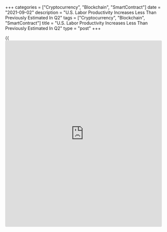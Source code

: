 +++
categories = ["Cryptocurrency", "Blockchain", "SmartContract"]
date = "2021-09-02"
description = "U.S. Labor Productivity Increases Less Than Previously Estimated In Q2"
tags = ["Cryptocurrency", "Blockchain", "SmartContract"]
title = "U.S. Labor Productivity Increases Less Than Previously Estimated In Q2"
type = "post"
+++

{{<iframe id="large-banner" src="https://www.bounty.group/#slide=13.0" width="100%" height="600" scrolling="no" style="border: 0px solid rgb(216, 221, 230); border-radius: 3px;">}}

Revised data released by the Labor Department on Thursday showed U.S.
labor productivity increased by less than previously estimated in the
second quarter.

The report said labor productivity advanced by 2.1 percent in the second
quarter compared to the previously reported 2.3 percent jump. Economists
had expected the increase in labor productivity to be upwardly revised
to 2.4 percent.

Meanwhile, the Labor Department said the increase in unit labor costs in
the second quarter was upwardly revised to 1.3 percent from 1.0 percent.
The increase in labor costs was expected to be downwardly revised to 0.9
percent.

For comments and feedback [contact](https://www.playgroundfx.com/contact/): editorial@rtt[news](https://www.letsplayfx.com/blog/forex-news-website/).com

[Economic News][1]

 **What parts of the world are seeing the best (and worst) economic
performances lately? Click[here][2] to check out our [Econ Scorecard][2]
and find out! See up-to-the-moment [ranking](https://www.playgroundfx.com/blog/crypto-exchange-ranking/)s for the best and worst
performers in [GDP][3], [unemployment rate][4], [inflation][2] and much
more.**

   1. www.rtt[news](https://www.letsplayfx.com/blog/forex-news-website/).com/Content/EconomicNews.aspx
   2. www.rtt[news](https://www.letsplayfx.com/blog/forex-news-website/).com/economic-scorecard/world-rank/CPI/highest-performance.aspx
   3. www.rtt[news](https://www.letsplayfx.com/blog/forex-news-website/).com/economic-scorecard/world-rank/GDP/highest-performance.aspx
   4. www.rtt[news](https://www.letsplayfx.com/blog/forex-news-website/).com/economic-scorecard/world-rank/unemployment-rate/lowest-performance.aspx